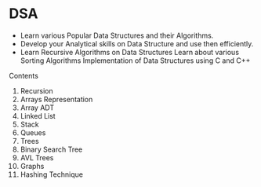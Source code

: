 # DSA
- Learn various Popular Data Structures and their Algorithms. 
- Develop your Analytical skills on Data Structure and use then efficiently.
- Learn Recursive Algorithms on Data Structures Learn about various Sorting Algorithms Implementation of Data Structures using C and C++


Contents
1. Recursion
2. Arrays Representation
3. Array ADT
4. Linked List
5. Stack
6. Queues
7. Trees
8. Binary Search Tree
9. AVL Trees
10. Graphs
11. Hashing Technique
